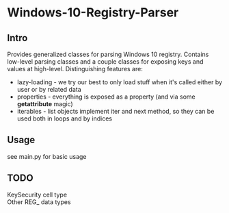 # Windows-10-Registry-Parser

## Intro
Provides generalized classes for parsing Windows 10 registry.
Contains low-level parsing classes and a couple classes for exposing keys and values at high-level. Distinguishing features are:
 - lazy-loading - we try our best to only load stuff when it's called either by user or by related data
 - properties - everything is exposed as a property (and via some __getattribute__ magic)
 - iterables - list objects implement iter and next method, so they can be used both in loops and by indices

## Usage
see main.py for basic usage

## TODO
KeySecurity cell type\
Other REG_ data types
